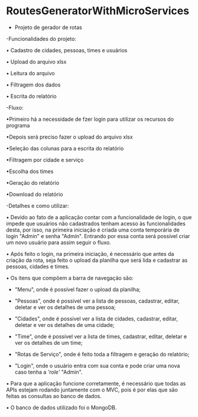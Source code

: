 # RoutesGeneratorWithMicroServices
- Projeto de gerador de rotas

-Funcionalidades do projeto:


• Cadastro de cidades, pessoas, times e usuários

• Upload do arquivo xlsx

• Leitura do arquivo

• Filtragem dos dados

• Escrita do relatório

-Fluxo:


•Primeiro há a necessidade de fzer login para utilizar os recursos do programa

•Depois será preciso fazer o upload do arquivo xlsx

•Seleção das colunas para a escrita do relatório

•Filtragem por cidade e serviço

•Escolha dos times

•Geração do relatório

•Download do relatório

-Detalhes e como utilizar:


• Devido ao fato de a aplicação contar com a funcionalidade de login, o que impede que usuários não cadastrados tenham acesso às funcionalidades desta, por isso, na primeira iniciação é criada uma conta temporária de login "Admin" e senha "Admin". Entrando por essa conta será possível criar um novo usuário para assim seguir o fluxo.


• Após feito o login, na primeira iniciação, é necessário que antes da criação da rota, seja feito o upload da planilha que será lida e cadastrar as pessoas, cidades e times.


• Os itens que compõem a barra de navegação são: 

- "Menu", onde é possível fazer o upload da planilha;

- "Pessoas", onde é possivel ver a lista de pessoas, cadastrar, editar, deletar e ver os detalhes de uma pessoa;

- "Cidades", onde é possivel ver a lista de cidades, cadastrar, editar, deletar e ver os detalhes de uma cidade;

- "Time", onde é possível ver a lista de times, cadastrar, editar, deletar e ver os detalhes de um time;

- "Rotas de Serviço", onde é feito toda a filtragem e geração do relatório;

- "Login", onde o usuário entra com sua conta e pode criar uma nova caso tenha a *'role'* "Admin".

• Para que a aplicação funcione corretamente, é necessário que todas as APIs estejam rodando juntamente com o MVC, pois é por elas que são feitas as consultas ao banco de dados.

• O banco de dados utilizado foi o MongoDB.



